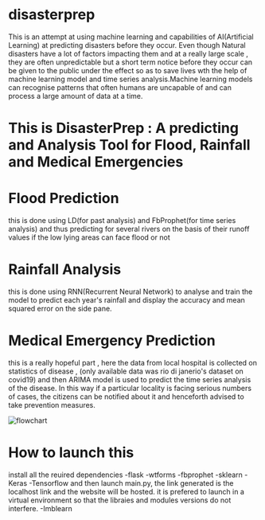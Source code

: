 # disasterprep
This is an attempt at using machine learning and capabilities of AI(Artificial Learning) at predicting disasters before they occur. Even though Natural disasters have a lot of factors impacting them and at a really large scale , they are often unpredictable but a short term notice before they occur can be given to the public under the effect so as to save lives wth the help of machine learning model and time series analysis.Machine learning models can recognise patterns that often humans are uncapable of and can process a large amount of data at a time.

 # This is DisasterPrep : A predicting and Analysis Tool for Flood, Rainfall and Medical Emergencies

 # Flood Prediction
  this is done using LD(for past analysis) and FbProphet(for time series analysis) and thus predicting for several rivers on the basis of their runoff values if the low lying areas can face flood or not 

 # Rainfall Analysis
 this is done using RNN(Recurrent Neural Network) to analyse and train the model to predict each year's rainfall and display the accuracy and mean squared error on the side pane.

 # Medical Emergency Prediction
 this is a really hopeful part , here the data from local hospital is collected on statistics of disease , (only available data was rio di janerio's dataset on covid19) and then ARIMA model is used to predict the time series analysis of the disease. In this way if a particular locality is facing serious numbers of cases, the citizens can be notified about it and henceforth advised to take prevention measures.

![flowchart](https://github.com/anjali-113/disasterprep/assets/127101288/3e74ccc1-ae97-42b1-8485-f19eb6cdc79b)


 # How to launch this
 install all the reuired dependencies 
 -flask
	-wtforms
	-fbprophet
	-sklearn
	-Keras
	-Tensorflow
 and then launch main.py, the link generated is the localhost link and the website will be hosted.
 it is prefered to launch in a virtual environment so that the libraies and modules versions do not interfere.
	-Imblearn
